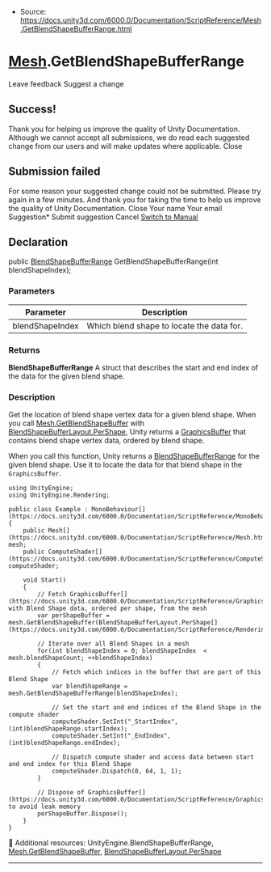 * Source: https://docs.unity3d.com/6000.0/Documentation/ScriptReference/Mesh.GetBlendShapeBufferRange.html

#  [Mesh](https://docs.unity3d.com/6000.0/Documentation/ScriptReference/Mesh.html).GetBlendShapeBufferRange
Leave feedback
Suggest a change
## Success!
Thank you for helping us improve the quality of Unity Documentation. Although we cannot accept all submissions, we do read each suggested change from our users and will make updates where applicable.
Close
## Submission failed
For some reason your suggested change could not be submitted. Please <a>try again</a> in a few minutes. And thank you for taking the time to help us improve the quality of Unity Documentation.
Close
Your name Your email Suggestion* Submit suggestion
Cancel
[Switch to Manual](https://docs.unity3d.com/6000.0/Documentation/Manual/class-Mesh.html "Go to Mesh Component in the Manual")
## Declaration
public [BlendShapeBufferRange](https://docs.unity3d.com/6000.0/Documentation/ScriptReference/BlendShapeBufferRange.html) GetBlendShapeBufferRange(int blendShapeIndex); 
### Parameters
Parameter | Description  
---|---  
blendShapeIndex | Which blend shape to locate the data for.  
### Returns
**BlendShapeBufferRange** A struct that describes the start and end index of the data for the given blend shape. 
### Description
Get the location of blend shape vertex data for a given blend shape.
When you call [Mesh.GetBlendShapeBuffer](https://docs.unity3d.com/6000.0/Documentation/ScriptReference/Mesh.GetBlendShapeBuffer.html) with [BlendShapeBufferLayout.PerShape](https://docs.unity3d.com/6000.0/Documentation/ScriptReference/Rendering.BlendShapeBufferLayout.PerShape.html), Unity returns a [GraphicsBuffer](https://docs.unity3d.com/6000.0/Documentation/ScriptReference/GraphicsBuffer.html) that contains blend shape vertex data, ordered by blend shape.  
  
When you call this function, Unity returns a [BlendShapeBufferRange](https://docs.unity3d.com/6000.0/Documentation/ScriptReference/BlendShapeBufferRange.html) for the given blend shape. Use it to locate the data for that blend shape in the `GraphicsBuffer`.
```
using UnityEngine;
using UnityEngine.Rendering;  
  
public class Example : MonoBehaviour[](https://docs.unity3d.com/6000.0/Documentation/ScriptReference/MonoBehaviour.html)
{
    public Mesh[](https://docs.unity3d.com/6000.0/Documentation/ScriptReference/Mesh.html) mesh;
    public ComputeShader[](https://docs.unity3d.com/6000.0/Documentation/ScriptReference/ComputeShader.html) computeShader;  
  
    void Start()
    {
        // Fetch GraphicsBuffer[](https://docs.unity3d.com/6000.0/Documentation/ScriptReference/GraphicsBuffer.html) with Blend Shape data, ordered per shape, from the mesh
        var perShapeBuffer = mesh.GetBlendShapeBuffer(BlendShapeBufferLayout.PerShape[](https://docs.unity3d.com/6000.0/Documentation/ScriptReference/Rendering.BlendShapeBufferLayout.PerShape.html));  
  
        // Iterate over all Blend Shapes in a mesh
        for(int blendShapeIndex = 0; blendShapeIndex  < mesh.blendShapeCount; ++blendShapeIndex)
        {
            // Fetch which indices in the buffer that are part of this Blend Shape
            var blendShapeRange = mesh.GetBlendShapeBufferRange(blendShapeIndex);  
  
            // Set the start and end indices of the Blend Shape in the compute shader
            computeShader.SetInt("_StartIndex", (int)blendShapeRange.startIndex);
            computeShader.SetInt("_EndIndex", (int)blendShapeRange.endIndex);  
  
            // Dispatch compute shader and access data between start and end index for this Blend Shape
            computeShader.Dispatch(0, 64, 1, 1);
        }  
  
        // Dispose of GraphicsBuffer[](https://docs.unity3d.com/6000.0/Documentation/ScriptReference/GraphicsBuffer.html) to avoid leak memory
        perShapeBuffer.Dispose();
    }
}

```

Additional resources: UnityEngine.BlendShapeBufferRange, [Mesh.GetBlendShapeBuffer](https://docs.unity3d.com/6000.0/Documentation/ScriptReference/Mesh.GetBlendShapeBuffer.html), [BlendShapeBufferLayout.PerShape](https://docs.unity3d.com/6000.0/Documentation/ScriptReference/Rendering.BlendShapeBufferLayout.PerShape.html)
* * *
